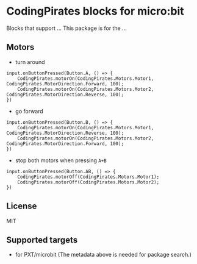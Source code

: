 # CodingPirates blocks for micro:bit

Blocks that support ...
This package is for the ...

## Motors

* turn around

```blocks
input.onButtonPressed(Button.A, () => {
    CodingPirates.motorOn(CodingPirates.Motors.Motor1, CodingPirates.MotorDirection.Forward, 100);
    CodingPirates.motorOn(CodingPirates.Motors.Motor2, CodingPirates.MotorDirection.Reverse, 100);
})
```

* go forward

```blocks
input.onButtonPressed(Button.B, () => {
    CodingPirates.motorOn(CodingPirates.Motors.Motor1, CodingPirates.MotorDirection.Reverse, 100);
    CodingPirates.motorOn(CodingPirates.Motors.Motor2, CodingPirates.MotorDirection.Forward, 100);
})
```

* stop both motors when pressing ``A+B``

```blocks
input.onButtonPressed(Button.AB, () => {
    CodingPirates.motorOff(CodingPirates.Motors.Motor1);
    CodingPirates.motorOff(CodingPirates.Motors.Motor2);
})
```

## License

MIT

## Supported targets

* for PXT/microbit
(The metadata above is needed for package search.)

